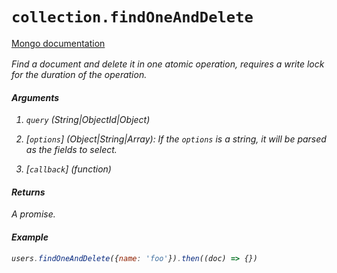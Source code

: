 # `collection.findOneAndDelete`

[Mongo documentation <i class="fa fa-external-link" style="position: relative; top: 2px;" />](http://mongodb.github.io/node-mongodb-native/2.0/api/Collection.html#findOneAndDelete)

Find a document and delete it in one atomic operation, requires a write lock for the duration of the operation.

#### Arguments

1. `query` *(String|ObjectId|Object)*

2. [`options`] *(Object|String|Array)*: If the `options` is a string, it will be parsed as the fields to select.

3. [`callback`] *(function)*

#### Returns

A promise.

#### Example

```js
users.findOneAndDelete({name: 'foo'}).then((doc) => {})
```
